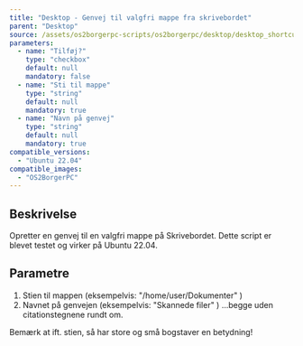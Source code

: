 ```yaml
---
title: "Desktop - Genvej til valgfri mappe fra skrivebordet"
parent: "Desktop"
source: /assets/os2borgerpc-scripts/os2borgerpc/desktop/desktop_shortcut_to_directory.sh
parameters:
  - name: "Tilføj?"
    type: "checkbox"
    default: null
    mandatory: false
  - name: "Sti til mappe"
    type: "string"
    default: null
    mandatory: true
  - name: "Navn på genvej"
    type: "string"
    default: null
    mandatory: true
compatible_versions:
  - "Ubuntu 22.04"
compatible_images:
  - "OS2BorgerPC"
---
```


## Beskrivelse
Opretter en genvej til en valgfri mappe på Skrivebordet.
Dette script er blevet testet og virker på Ubuntu 22.04.

## Parametre
1. Stien til mappen (eksempelvis: "/home/user/Dokumenter" )
2. Navnet på genvejen (eksempelvis: "Skannede filer" )
...begge uden citationstegnene rundt om.

Bemærk at ift. stien, så har store og små bogstaver en betydning!

